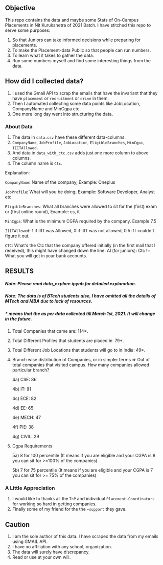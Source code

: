  ## Objective

 This repo contains the data and maybe some Stats of On-Campus Placements in Nit Kurukshetra of 2021 Batch.
 I have stitched this repo to serve some purposes:

 1. So that Juniors can take informed decisions while preparing for placements.
 2. To make the Placement-data Public so that people can run numbers.
 3. To learn what it takes to gather the data.
 4. Run some numbers myself and find some interesting things from the data.

 ## How did I collected data?

 1. I used the Gmail API to scrap the emails that have the invariant that they have `placement` or `recruitment` or `drive` in them.
 2. Then I automated collecting some data points like JobLocation, CompanyName and MinCgpa etc.
 3. One more long day went into structuring the data.

 ### About Data

 1. The data in `data.csv` have these different data-columns.
 2. `CompanyName`, `JobProfile`, `JobLocation`, `EligibleBranches`, `MinCgpa`, `IIITAllowed`.
 3. And data in `data_with_ctc.csv` adds just one more column to above columns.
 4. The column name is `Ctc`.

 Explanation:

 `CompanyName`: Name of the company, Example: Oneplus

 `JobProfile`: What will you be doing, Example: Software Developer, Analyst etc

 `EligibleBranches`: What all branches were allowed to sit for the (first) exam or (first online round), Example: cs, it

 `MinCgpa`: What is the minimum CGPA required by the company. Example 7.5

 `IIITAllowed`: 1 if IIIT was Allowed, 0 if IIIT was not allowed, 0.5 if I couldn't figure it out.

 `CTC`: What's the Ctc that the company offered initially (in the first mail that I received), this might have changed down the line. Al
 (for juniors): Ctc != What you will get in your bank accounts.

 ## RESULTS

 ##### Note: Please read data_explore.ipynb for detailed explanation.
 ##### Note: The data is of BTech students also, I have omitted all the details of MTech and MBA due to lack of resources.
 ##### * means that the as per data collected till March 1st, 2021. It will change in the future.

 1. Total Companies that came are: 114*.
 2. Total Different Profiles that students are placed in: 79*.
 3. Total Different Job Locations that students will go to in India: 49*.
 4. Branch wise distribution of Companies, or in simpler terms => Out of total companies that visited campus. How many companies allowed
 particular branch?

     4a) CSE: 86

     4b) IT: 81

     4c) ECE: 82

     4d) EE: 65

     4e) MECH: 47

     4f) PIE: 38

     4g) CIVIL: 29

 5. Cgpa Requirements

     5a) 8 for 100 percentile (It means if you are eligible and your CGPA is 8 you can sit for >=100% of the companies)

     5b) 7 for 75 percentile (It means if you are eligible and your CGPA is 7 you can sit for >= 75% of the companies)

 ### A Little Appreciation

 1. I would like to thanks all the `TnP` and individual `Placement-Coordinators` for working so hard in getting companies.
 2. Finally some of my friend for the the `~support` they gave.

 ## Caution

 1. I am the sole author of this data. I have scraped the data from my emails using GMAIL API.
 2. I have no affiliation with any school, organization.
 3. The data will surely have discrepancy.
 4. Read or use at your own will.
